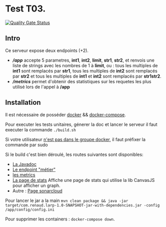 # Test T03.
[![Quality Gate Status](https://sonarcloud.io/api/project_badges/measure?project=rbataille_laughing-rotary-phone&metric=alert_status)](https://sonarcloud.io/dashboard?id=rbataille_laughing-rotary-phone)

## Intro
Ce serveur expose deux endpoints (+2).

- ***/app*** accepte 5 parametres, **int1**, **int2**, **limit**, **str1**, **str2**, et renvois une liste de strings avec les nombres de 1 à **limit**, ou :  tous les multiples de **int1** sont remplacés par **str1**, tous les multiples de **int2** sont remplacés par **str2** et tous les multiples de **int1** et **int2** sont remplacés par **str1str2**.
- ***/metrics*** permet d'obtenir des statistiques sur les requetes les plus utilisé lors de l'appel à **/app**

## Installation
Il est nécessaire de posséder [docker](https://docs.docker.com/get-docker/) && [docker-compose](https://docs.docker.com/compose/install/).

Pour executer les tests unitaires, génerer la doc et lancer le serveur il faut executer la commande ``./build.sh``

Si votre utilisateur [n'est pas dans le groupe docker](https://docs.docker.com/engine/install/linux-postinstall/), il faut préfixer la commande par sudo

Si le build c'est bien déroulé, les routes suivantes sont disponibles:
 - [La Javadoc](http://localhost:8001/index.html)
 - [Le endpoint "métier" ](http://localhost:8000/app?int1=5&int2=8&limit=1000&str1=foo&str2=bar)
 - [les metrics](http://localhost:8000/metrics)
 - [La page de stats](http://localhost:8000/stats) Affiche une page de stats qui utilise la lib CanvasJS pour afficher un graph.
 - Autre : [Page sonarcloud](https://sonarcloud.io/dashboard?id=rbataille_laughing-rotary-phone)


Pour lancer le jar a la main ``mvn clean package && java -jar target/com.renaud.larp-1.0-SNAPSHOT-jar-with-dependencies.jar -config /app/config/config.ini``

Pour supprimer les containers : ``docker-compose down``.